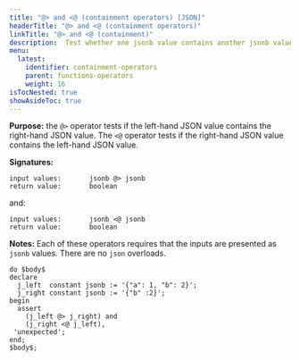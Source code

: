 ```yaml
---
title: "@> and <@ (containment operators) [JSON]"
headerTitle: "@> and <@ (containment operators)"
linkTitle: "@> and <@ (containment)"
description:  Test whether one jsonb value contains another jsonb value using the JSON containment operators (@> and <@).
menu:
  latest:
    identifier: containment-operators
    parent: functions-operators
    weight: 16
isTocNested: true
showAsideToc: true
---
```


**Purpose:** the `@>` operator tests if the left-hand JSON value contains the right-hand JSON value. The `<@` operator tests if the right-hand JSON value contains the left-hand JSON value.

**Signatures:**

```
input values:       jsonb @> jsonb
return value:       boolean
```
and:
```
input values:       jsonb <@ jsonb
return value:       boolean
```

**Notes:** Each of these operators requires that the inputs are presented as `jsonb` values. There are no `json` overloads.

```plpgsql
do $body$
declare
  j_left  constant jsonb := '{"a": 1, "b": 2}';
  j_right constant jsonb := '{"b" :2}';
begin
  assert
    (j_left @> j_right) and
    (j_right <@ j_left),
 'unexpected';
end;
$body$;
```
